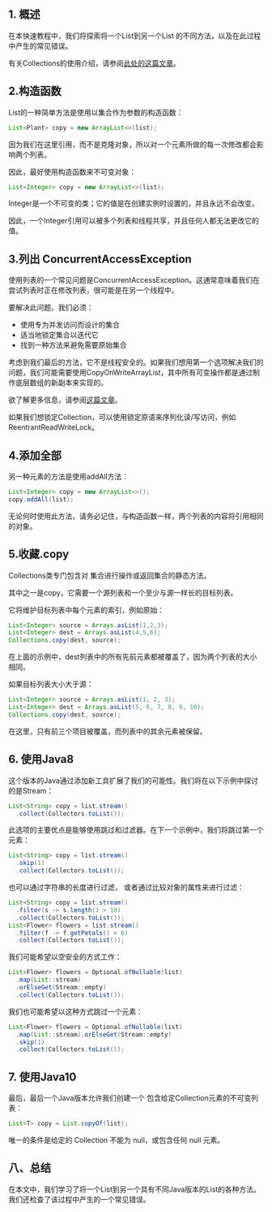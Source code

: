 ## 1. 概述

在本快速教程中，我们将探索将一个List到另一个List 的不同方法，以及在此过程中产生的常见错误。

有关Collections的使用介绍，请参阅[此处的这篇文章](https://www.baeldung.com/java-collections)。

## 2.构造函数

List的一种简单方法是使用以集合作为参数的构造函数：

```java
List<Plant> copy = new ArrayList<>(list);
```

因为我们在这里引用，而不是克隆对象，所以对一个元素所做的每一次修改都会影响两个列表。

因此，最好使用构造函数来不可变对象：

```java
List<Integer> copy = new ArrayList<>(list);
```

Integer是一个不可变的类；它的值是在创建实例时设置的，并且永远不会改变。

因此，一个Integer引用可以被多个列表和线程共享，并且任何人都无法更改它的值。

## 3.列出 ConcurrentAccessException

使用列表的一个常见问题是ConcurrentAccessException。这通常意味着我们在尝试列表时正在修改列表，很可能是在另一个线程中。

要解决此问题，我们必须：

-   使用专为并发访问而设计的集合
-   适当地锁定集合以迭代它
-   找到一种方法来避免需要原始集合

考虑到我们最后的方法，它不是线程安全的。如果我们想用第一个选项解决我们的问题，我们可能需要使用CopyOnWriteArrayList，其中所有可变操作都是通过制作底层数组的新副本来实现的。

欲了解更多信息，请参阅[这篇文章](https://www.baeldung.com/java-copy-on-write-arraylist)。

如果我们想锁定Collection，可以使用锁定原语来序列化读/写访问，例如ReentrantReadWriteLock。

## 4.添加全部

另一种元素的方法是使用addAll方法：

```java
List<Integer> copy = new ArrayList<>();
copy.addAll(list);
```

无论何时使用此方法，请务必记住，与构造函数一样，两个列表的内容将引用相同的对象。

## 5.收藏.copy

Collections类专门包含对 集合进行操作或返回集合的静态方法。

其中之一是copy，它需要一个源列表和一个至少与源一样长的目标列表。

它将维护目标列表中每个元素的索引，例如原始：

```java
List<Integer> source = Arrays.asList(1,2,3);
List<Integer> dest = Arrays.asList(4,5,6);
Collections.copy(dest, source);
```

在上面的示例中，dest列表中的所有先前元素都被覆盖了，因为两个列表的大小相同。

如果目标列表大小大于源：

```java
List<Integer> source = Arrays.asList(1, 2, 3);
List<Integer> dest = Arrays.asList(5, 6, 7, 8, 9, 10);
Collections.copy(dest, source);
```

在这里，只有前三个项目被覆盖，而列表中的其余元素被保留。

## 6. 使用Java8

这个版本的Java通过添加新工具扩展了我们的可能性。我们将在以下示例中探讨的是Stream：

```java
List<String> copy = list.stream()
  .collect(Collectors.toList());
```

此选项的主要优点是能够使用跳过和过滤器。在下一个示例中，我们将跳过第一个元素：

```java
List<String> copy = list.stream()
  .skip(1)
  .collect(Collectors.toList());
```

也可以通过字符串的长度进行过滤， 或者通过比较对象的属性来进行过滤：

```java
List<String> copy = list.stream()
  .filter(s -> s.length() > 10)
  .collect(Collectors.toList());
List<Flower> flowers = list.stream()
  .filter(f -> f.getPetals() > 6)
  .collect(Collectors.toList());
```

我们可能希望以空安全的方式工作：

```java
List<Flower> flowers = Optional.ofNullable(list)
  .map(List::stream)
  .orElseGet(Stream::empty)
  .collect(Collectors.toList());
```

我们也可能希望以这种方式跳过一个元素：

```java
List<Flower> flowers = Optional.ofNullable(list)
  .map(List::stream).orElseGet(Stream::empty)
  .skip(1)
  .collect(Collectors.toList());
```

## 7. 使用Java10

最后，最后一个Java版本允许我们创建一个 包含给定Collection元素的不可变列表：

```java
List<T> copy = List.copyOf(list);
```

唯一的条件是给定的 Collection 不能为 null，或包含任何 null 元素。

## 八、总结

在本文中，我们学习了将一个List到另一个具有不同Java版本的List的各种方法。我们还检查了该过程中产生的一个常见错误。